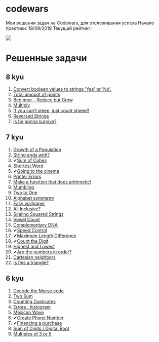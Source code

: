 # codewars

Мои решения задач на Codewars, для отслеживания успеха
Начало практики: 18/09/2019
Текущий рейтинг:

<img src="https://www.codewars.com/users/Sm1Le55/badges/large">

# Решенные задачи

<h2> 8 kyu </h2>
<ol>
    <li><a href="https://www.codewars.com/kata/53369039d7ab3ac506000467">Convert boolean values to strings 'Yes' or 'No'.</a></li>
    <li><a href="https://www.codewars.com/kata/5bb904724c47249b10000131">Total amount of points</a></li>
    <li><a href="https://www.codewars.com/kata/57f780909f7e8e3183000078">Beginner - Reduce but Grow</a></li>
    <li><a href="https://www.codewars.com/kata/50654ddff44f800200000004">Multiply</a></li>
    <li><a href="https://www.codewars.com/kata/5b077ebdaf15be5c7f000077">If you can't sleep, just count sheep!!</a></li>
    <li><a href="https://www.codewars.com/kata/5168bb5dfe9a00b126000018">Reversed Strings</a></li>
    <li><a href="https://www.codewars.com/kata/59ca8246d751df55cc00014c">Is he gonna survive?</a></li>
</ol>

<h2> 7 kyu </h2>
<ol>
    <li><a href="https://www.codewars.com/kata/563b662a59afc2b5120000c6">Growth of a Population</a></li>
    <li><a href="https://www.codewars.com/kata/51f2d1cafc9c0f745c00037d">String ends with?</a></li>
    <li>✔<a href="https://www.codewars.com/kata/59a8570b570190d313000037">Sum of Cubes</a></li> 
    <li><a href="https://www.codewars.com/kata/57cebe1dc6fdc20c57000ac9">Shortest Word</a></li> 
    <li>✔<a href="https://www.codewars.com/kata/562f91ff6a8b77dfe900006e">Going to the cinema</a></li>
    <li><a href="https://www.codewars.com/kata/56541980fa08ab47a0000040">Printer Errors</a></li>
    <li><a href="https://www.codewars.com/kata/583f158ea20cfcbeb400000a">Make a function that does arithmetic!</a></li>
    <li><a href="https://www.codewars.com/kata/5667e8f4e3f572a8f2000039">Mumbling</a></li>
    <li><a href="https://www.codewars.com/kata/5656b6906de340bd1b0000ac">Two to One</a></li>
    <li><a href="https://www.codewars.com/kata/59d9ff9f7905dfeed50000b0">Alphabet symmetry</a></li>
    <li><a href="https://www.codewars.com/kata/567501aec64b81e252000003">Easy wallpaper</a></li>
    <li><a href="https://www.codewars.com/kata/5700c9acc1555755be00027e">All Inclusive?</a></li>
    <li><a href="https://www.codewars.com/kata/56ed20a2c4e5d69155000301">Scaling Squared Strings</a></li>
    <li><a href="https://www.codewars.com/kata/54ff3102c1bad923760001f3">Vowel Count</a></li>
    <li><a href="https://www.codewars.com/kata/554e4a2f232cdd87d9000038">Complementary DNA</a></li>
    <li>✔<a href="https://www.codewars.com/kata/56484848ba95170a8000004d">Speed Control</a></li>
    <li>✔<a href="https://www.codewars.com/kata/5663f5305102699bad000056">Maximum Length Difference</a></li>
    <li>✔<a href="https://www.codewars.com/kata/566fc12495810954b1000030">Count the Digit</a></li>
    <li><a href="https://www.codewars.com/kata/554b4ac871d6813a03000035">Highest and Lowest</a></li>
    <li>✔<a href="https://www.codewars.com/kata/56b7f2f3f18876033f000307">Are the numbers in order?</a></li>
    <li><a href="https://www.codewars.com/kata/58989a079c70093f3e00008d">Cartesian neighbors</a></li>
    <li><a href="https://www.codewars.com/kata/56606694ec01347ce800001b">Is this a triangle?</a></li>
</ol>

<h2> 6 kyu </h2>
<ol>
    <li><a href="https://www.codewars.com/kata/54b724efac3d5402db00065e">Decode the Morse code</a></li>
    <li><a href="https://www.codewars.com/kata/52c31f8e6605bcc646000082">Two Sum</a></li>
    <li><a href="https://www.codewars.com/kata/54bf1c2cd5b56cc47f0007a1">Counting Duplicates</a></li>
    <li><a href="https://www.codewars.com/kata/59f44c7bd4b36946fd000052">Errors : histogram</a></li>
    <li><a href="https://www.codewars.com/kata/58f5c63f1e26ecda7e000029">Mexican Wave</a></li>
    <li>✔<a href="https://www.codewars.com/kata/525f50e3b73515a6db000b83">Create Phone Number</a></li>
    <li>✔<a href="https://www.codewars.com/kata/59c68ea2aeb2843e18000109">Financing a purchase</a></li>
    <li><a href="https://www.codewars.com/kata/541c8630095125aba6000c00">Sum of Digits / Digital Root</a></li>
    <li><a href="https://www.codewars.com/kata/514b92a657cdc65150000006">Multiples of 3 or 5</a></li>
</ol>